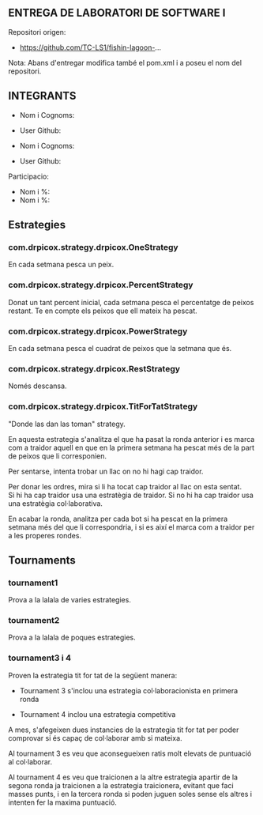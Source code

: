 ENTREGA DE LABORATORI DE SOFTWARE I
-----------------------------------

Repositori origen:
- https://github.com/TC-LS1/fishin-lagoon-...

Nota: 
Abans d'entregar modifica també el pom.xml i a 
<name> poseu el nom del repositori.

## INTEGRANTS

- Nom i Cognoms:
- User Github:
 
 
- Nom i Cognoms:
- User Github:


Participacio:

- Nom i %:
- Nom i %:


## Estrategies

### com.drpicox.strategy.drpicox.OneStrategy

En cada setmana pesca un peix.


### com.drpicox.strategy.drpicox.PercentStrategy

Donat un tant percent inicial, 
cada setmana pesca el percentatge
de peixos restant.
Te en compte els peixos que ell
mateix ha pescat.


### com.drpicox.strategy.drpicox.PowerStrategy

En cada setmana pesca el cuadrat de 
peixos que la setmana que és.


### com.drpicox.strategy.drpicox.RestStrategy

Només descansa.


### com.drpicox.strategy.drpicox.TitForTatStrategy

"Donde las dan las toman" strategy.

En aquesta estrategia s'analitza el que ha pasat
la ronda anterior i es marca com a traidor aquell
en que en la primera setmana ha pescat més de la
part de peixos que li corresponien. 

Per sentarse, intenta trobar un llac
on no hi hagi cap traidor.

Per donar les ordres, mira si li ha tocat cap 
traidor al llac on esta sentat.  
Si hi ha cap traidor usa una estratègia de traidor.
Si no hi ha cap traidor usa una estratègia col·laborativa.

En acabar la ronda, analitza per cada bot si ha
pescat en la primera setmana més del que li 
correspondria, i si es així el marca com a traidor
per a les properes rondes.


## Tournaments

### tournament1

Prova a la lalala de varies estrategies.

### tournament2

Prova a la lalala de poques estrategies.

### tournament3 i 4

Proven la estrategia tit for tat de la següent manera:

- Tournament 3 s'inclou una estrategia 
  col·laboracionista en primera ronda
  
- Tournament 4 inclou una estrategia
  competitiva
  
A mes, s'afegeixen dues instancies de la estrategia 
tit for tat per poder comprovar si és capaç de 
col·laborar amb si mateixa.

Al tournament 3 es veu que aconsegueixen ratis molt
elevats de puntuació al col·laborar.

Al tournament 4 es veu que traicionen a la altre
estrategia apartir de la segona ronda ja traicionen
a la estrategia traicionera, evitant que faci masses 
punts, i en la tercera ronda si poden juguen soles
sense els altres i intenten fer la maxima puntuació.


